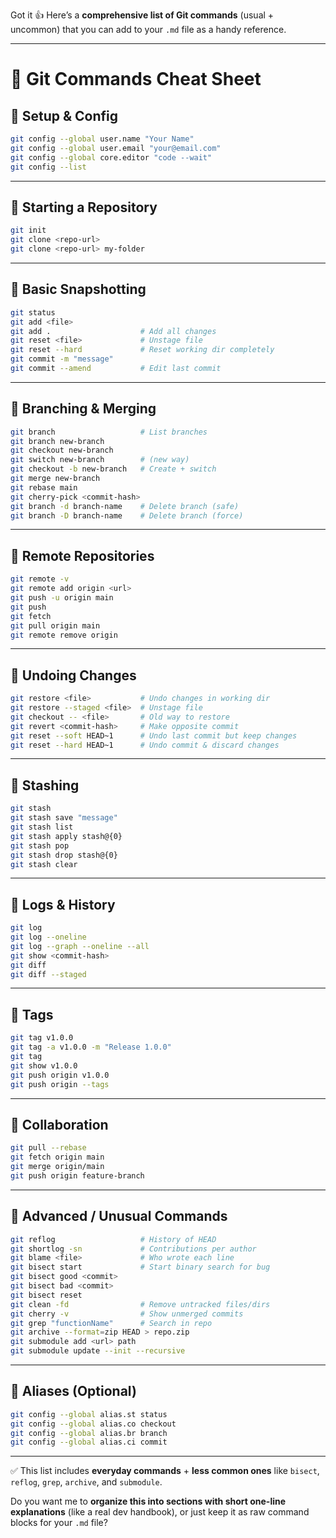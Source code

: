 Got it 👍
Here’s a **comprehensive list of Git commands** (usual + uncommon) that you can add to your `.md` file as a handy reference.

---

# 📌 Git Commands Cheat Sheet

## 🔹 Setup & Config

```bash
git config --global user.name "Your Name"
git config --global user.email "your@email.com"
git config --global core.editor "code --wait"
git config --list
```

---

## 🔹 Starting a Repository

```bash
git init
git clone <repo-url>
git clone <repo-url> my-folder
```

---

## 🔹 Basic Snapshotting

```bash
git status
git add <file>
git add .                    # Add all changes
git reset <file>             # Unstage file
git reset --hard             # Reset working dir completely
git commit -m "message"
git commit --amend           # Edit last commit
```

---

## 🔹 Branching & Merging

```bash
git branch                   # List branches
git branch new-branch
git checkout new-branch
git switch new-branch        # (new way)
git checkout -b new-branch   # Create + switch
git merge new-branch
git rebase main
git cherry-pick <commit-hash>
git branch -d branch-name    # Delete branch (safe)
git branch -D branch-name    # Delete branch (force)
```

---

## 🔹 Remote Repositories

```bash
git remote -v
git remote add origin <url>
git push -u origin main
git push
git fetch
git pull origin main
git remote remove origin
```

---

## 🔹 Undoing Changes

```bash
git restore <file>           # Undo changes in working dir
git restore --staged <file>  # Unstage file
git checkout -- <file>       # Old way to restore
git revert <commit-hash>     # Make opposite commit
git reset --soft HEAD~1      # Undo last commit but keep changes
git reset --hard HEAD~1      # Undo commit & discard changes
```

---

## 🔹 Stashing

```bash
git stash
git stash save "message"
git stash list
git stash apply stash@{0}
git stash pop
git stash drop stash@{0}
git stash clear
```

---

## 🔹 Logs & History

```bash
git log
git log --oneline
git log --graph --oneline --all
git show <commit-hash>
git diff
git diff --staged
```

---

## 🔹 Tags

```bash
git tag v1.0.0
git tag -a v1.0.0 -m "Release 1.0.0"
git tag
git show v1.0.0
git push origin v1.0.0
git push origin --tags
```

---

## 🔹 Collaboration

```bash
git pull --rebase
git fetch origin main
git merge origin/main
git push origin feature-branch
```

---

## 🔹 Advanced / Unusual Commands

```bash
git reflog                   # History of HEAD
git shortlog -sn             # Contributions per author
git blame <file>             # Who wrote each line
git bisect start             # Start binary search for bug
git bisect good <commit>
git bisect bad <commit>
git bisect reset
git clean -fd                # Remove untracked files/dirs
git cherry -v                # Show unmerged commits
git grep "functionName"      # Search in repo
git archive --format=zip HEAD > repo.zip
git submodule add <url> path
git submodule update --init --recursive
```

---

## 🔹 Aliases (Optional)

```bash
git config --global alias.st status
git config --global alias.co checkout
git config --global alias.br branch
git config --global alias.ci commit
```

---

✅ This list includes **everyday commands** + **less common ones** like `bisect`, `reflog`, `grep`, `archive`, and `submodule`.

Do you want me to **organize this into sections with short one-line explanations** (like a real dev handbook), or just keep it as raw command blocks for your `.md` file?
